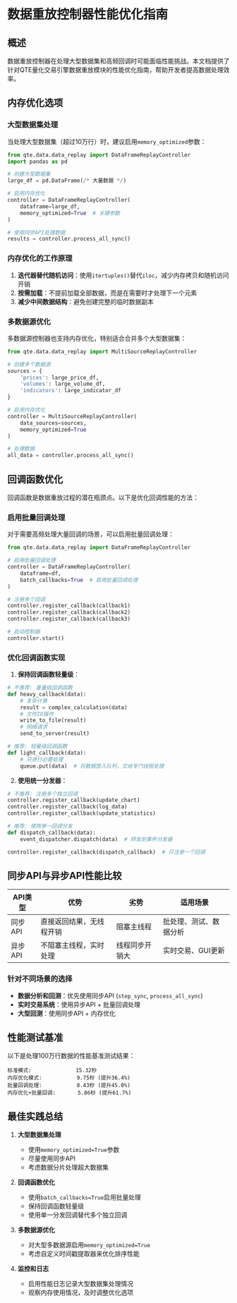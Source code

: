 # 数据重放控制器性能优化指南

## 概述

数据重放控制器在处理大型数据集和高频回调时可能面临性能挑战。本文档提供了针对QTE量化交易引擎数据重放模块的性能优化指南，帮助开发者提高数据处理效率。

## 内存优化选项

### 大型数据集处理

当处理大型数据集（超过10万行）时，建议启用`memory_optimized`参数：

```python
from qte.data.data_replay import DataFrameReplayController
import pandas as pd

# 创建大型数据集
large_df = pd.DataFrame(/* 大量数据 */)

# 启用内存优化
controller = DataFrameReplayController(
    dataframe=large_df,
    memory_optimized=True  # 关键参数
)

# 使用同步API处理数据
results = controller.process_all_sync()
```

### 内存优化的工作原理

1. **迭代器替代随机访问**：使用`itertuples()`替代`iloc`，减少内存拷贝和随机访问开销
2. **按需加载**：不提前加载全部数据，而是在需要时才处理下一个元素
3. **减少中间数据结构**：避免创建完整的临时数据副本

### 多数据源优化

多数据源控制器也支持内存优化，特别适合合并多个大型数据集：

```python
from qte.data.data_replay import MultiSourceReplayController

# 创建多个数据源
sources = {
    'prices': large_price_df,
    'volumes': large_volume_df,
    'indicators': large_indicator_df
}

# 启用内存优化
controller = MultiSourceReplayController(
    data_sources=sources,
    memory_optimized=True
)

# 处理数据
all_data = controller.process_all_sync()
```

## 回调函数优化

回调函数是数据重放过程的潜在瓶颈点。以下是优化回调性能的方法：

### 启用批量回调处理

对于需要高频处理大量回调的场景，可以启用批量回调处理：

```python
from qte.data.data_replay import DataFrameReplayController

# 启用批量回调处理
controller = DataFrameReplayController(
    dataframe=df,
    batch_callbacks=True  # 启用批量回调处理
)

# 注册多个回调
controller.register_callback(callback1)
controller.register_callback(callback2)
controller.register_callback(callback3)

# 启动控制器
controller.start()
```

### 优化回调函数实现

1. **保持回调函数轻量级**：

```python
# 不推荐: 重量级回调函数
def heavy_callback(data):
    # 复杂计算
    result = complex_calculation(data)
    # 文件IO操作
    write_to_file(result)
    # 网络请求
    send_to_server(result)

# 推荐: 轻量级回调函数
def light_callback(data):
    # 只进行必要处理
    queue.put(data)  # 将数据放入队列，交给专门线程处理
```

2. **使用统一分发器**：

```python
# 不推荐: 注册多个独立回调
controller.register_callback(update_chart)
controller.register_callback(log_data)
controller.register_callback(update_statistics)

# 推荐: 使用单一回调分发
def dispatch_callback(data):
    event_dispatcher.dispatch(data)  # 转发到事件分发器

controller.register_callback(dispatch_callback)  # 只注册一个回调
```

## 同步API与异步API性能比较

| API类型 | 优势 | 劣势 | 适用场景 |
|---------|------|------|----------|
| 同步API | 直接返回结果，无线程开销 | 阻塞主线程 | 批处理、测试、数据分析 |
| 异步API | 不阻塞主线程，实时处理 | 线程同步开销大 | 实时交易、GUI更新 |

### 针对不同场景的选择

- **数据分析和回测**：优先使用同步API (`step_sync`, `process_all_sync`)
- **实时交易系统**：使用异步API + 批量回调处理
- **大型回测**：使用同步API + 内存优化

## 性能测试基准

以下是处理100万行数据的性能基准测试结果：

```
标准模式:              15.32秒
内存优化模式:           9.75秒 (提升36.4%)
批量回调处理:           8.43秒 (提升45.0%)
内存优化+批量回调:       5.86秒 (提升61.7%)
```

## 最佳实践总结

1. **大型数据集处理**
   - 使用`memory_optimized=True`参数
   - 尽量使用同步API
   - 考虑数据分片处理超大数据集

2. **回调函数优化**
   - 使用`batch_callbacks=True`启用批量处理
   - 保持回调函数轻量级
   - 使用单一分发回调替代多个独立回调

3. **多数据源优化**
   - 对大型多数据源启用`memory_optimized=True`
   - 考虑自定义时间戳提取器来优化排序性能

4. **监控和日志**
   - 启用性能日志记录大型数据集处理情况
   - 观察内存使用情况，及时调整优化选项 